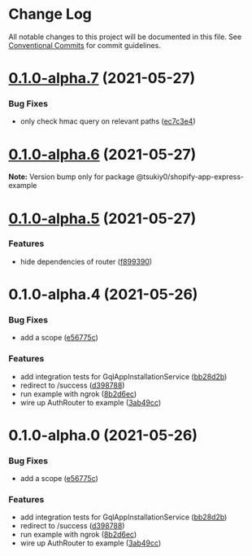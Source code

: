 # Change Log

All notable changes to this project will be documented in this file.
See [Conventional Commits](https://conventionalcommits.org) for commit guidelines.

# [0.1.0-alpha.7](https://github.com/tsukiy0-org/shopify/compare/v0.1.0-alpha.6...v0.1.0-alpha.7) (2021-05-27)


### Bug Fixes

* only check hmac query on relevant paths ([ec7c3e4](https://github.com/tsukiy0-org/shopify/commit/ec7c3e41ae2283e5a8ac299318e4c5ac204c2247))





# [0.1.0-alpha.6](https://github.com/tsukiy0-org/shopify/compare/v0.1.0-alpha.5...v0.1.0-alpha.6) (2021-05-27)

**Note:** Version bump only for package @tsukiy0/shopify-app-express-example





# [0.1.0-alpha.5](https://github.com/tsukiy0-org/shopify/compare/v0.1.0-alpha.4...v0.1.0-alpha.5) (2021-05-27)


### Features

* hide dependencies of router ([f899390](https://github.com/tsukiy0-org/shopify/commit/f899390f44cc7c9a46923c12e402abd5d7d93cd0))





# 0.1.0-alpha.4 (2021-05-26)


### Bug Fixes

* add a scope ([e56775c](https://github.com/tsukiy0-org/shopify/commit/e56775c1372c23f6052add6de410e759505204f1))


### Features

* add integration tests for GqlAppInstallationService ([bb28d2b](https://github.com/tsukiy0-org/shopify/commit/bb28d2bf121c2d1196859421aa9342fa16187bf7))
* redirect to /success ([d398788](https://github.com/tsukiy0-org/shopify/commit/d39878838c31670b891b690daef7b1ce609de8b4))
* run example with ngrok ([8b2d6ec](https://github.com/tsukiy0-org/shopify/commit/8b2d6ec3dceba88aa576bd73345c3a094d6ae23e))
* wire up AuthRouter to example ([3ab49cc](https://github.com/tsukiy0-org/shopify/commit/3ab49cc4ef025a576e9231a1ac719ef25ae06ee8))





# 0.1.0-alpha.0 (2021-05-26)


### Bug Fixes

* add a scope ([e56775c](https://github.com/tsukiy0-org/shopify/commit/e56775c1372c23f6052add6de410e759505204f1))


### Features

* add integration tests for GqlAppInstallationService ([bb28d2b](https://github.com/tsukiy0-org/shopify/commit/bb28d2bf121c2d1196859421aa9342fa16187bf7))
* redirect to /success ([d398788](https://github.com/tsukiy0-org/shopify/commit/d39878838c31670b891b690daef7b1ce609de8b4))
* run example with ngrok ([8b2d6ec](https://github.com/tsukiy0-org/shopify/commit/8b2d6ec3dceba88aa576bd73345c3a094d6ae23e))
* wire up AuthRouter to example ([3ab49cc](https://github.com/tsukiy0-org/shopify/commit/3ab49cc4ef025a576e9231a1ac719ef25ae06ee8))
